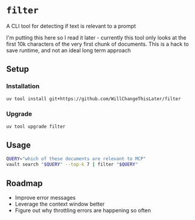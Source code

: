 # `filter`
A CLI tool for detecting if text is relevant to a prompt

I'm putting this here so I read it later - currently this tool
only looks at the first 10k characters of the very first chunk
of documents. This is a hack to save runtime, and not an
ideal long term approach

## Setup
### Installation
```bash
uv tool install git+https://github.com/WillChangeThisLater/filter
```

### Upgrade
```bash
uv tool upgrade filter
```

## Usage
```bash
QUERY="which of these documents are relevant to MCP"
vault search "$QUERY" --top-k 7 | filter "$QUERY"
```

## Roadmap
- Improve error messages
- Leverage the context window better
- Figure out why throttling errors are happening so often
